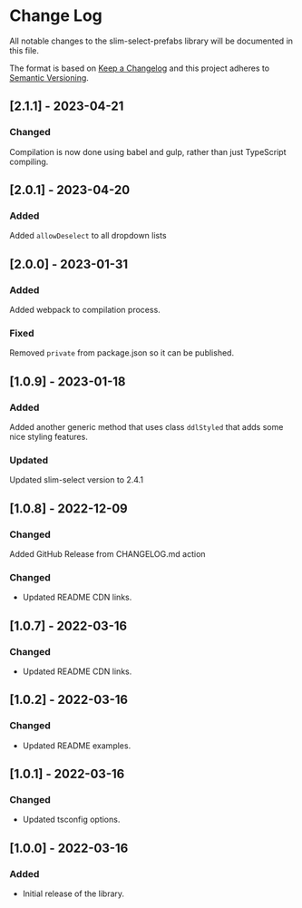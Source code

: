 # Change Log

All notable changes to the slim-select-prefabs library will be documented in this file.

The format is based on [Keep a Changelog](http://keepachangelog.com/en/1.0.0/)
and this project adheres to [Semantic Versioning](http://semver.org/spec/v2.0.0.html).

## [2.1.1] - 2023-04-21

### Changed
Compilation is now done using babel and gulp, rather than just TypeScript compiling.

## [2.0.1] - 2023-04-20

### Added
Added `allowDeselect` to all dropdown lists

## [2.0.0] - 2023-01-31

### Added
Added webpack to compilation process.

### Fixed
Removed `private` from package.json so it can be published.

## [1.0.9] - 2023-01-18

### Added
Added another generic method that uses class `ddlStyled` that adds some nice styling features.

### Updated
Updated slim-select version to 2.4.1

## [1.0.8] - 2022-12-09

### Changed
Added GitHub Release from CHANGELOG.md action

### Changed
- Updated README CDN links.

## [1.0.7] - 2022-03-16

### Changed
- Updated README CDN links.

## [1.0.2] - 2022-03-16

### Changed
- Updated README examples.

## [1.0.1] - 2022-03-16

### Changed
- Updated tsconfig options.

## [1.0.0] - 2022-03-16

### Added
- Initial release of the library.